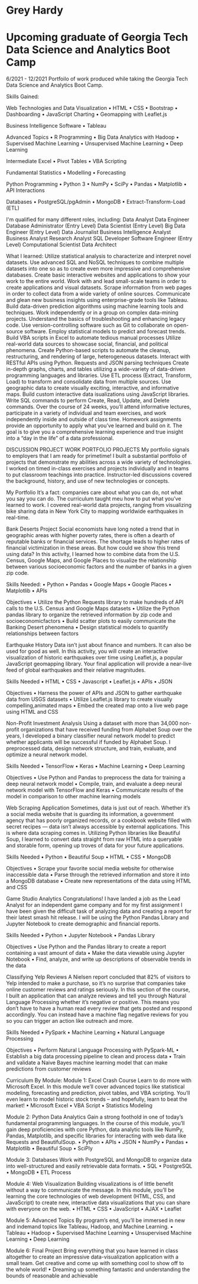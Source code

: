 # Grey Hardy
# Upcoming graduate of Georgia Tech Data Science and Analytics Boot Camp
6/2021 - 12/2021
Portfoilo of work produced while taking the Georgia Tech Data Science and Analytics Boot Camp.

Skills Gained:

Web Technologies and Data Visualization
• HTML
• CSS
• Bootstrap
• Dashboarding
• JavaScript Charting
• Geomapping with Leaflet.js

Business Intelligence Software
• Tableau

Advanced Topics
• R Programming
• Big Data Analytics with Hadoop
• Supervised Machine Learning
• Unsupervised Machine Learning
• Deep Learning

Intermediate Excel
• Pivot Tables
• VBA Scripting

Fundamental Statistics
• Modelling
• Forecasting

Python Programming
• Python 3
• NumPy
• SciPy
• Pandas
• Matplotlib
• API Interactions

Databases
• PostgreSQL/pgAdmin
• MongoDB
• Extract-Transform-Load (ETL)

I'm qualified for many different roles, including:
Data Analyst
Data Engineer Database Administrator (Entry Level)
Data Scientist (Entry Level) Big Data Engineer (Entry Level)
Data Journalist Business Intelligence Analyst
Business Analyst Research Analyst
SQL Developer Software Engineer (Entry Level)
Computational Scientist
Data Architect

What I learned:
Utilize statistical analysis to characterize and interpret novel datasets.  Use advanced SQL and NoSQL techniques
to combine multiple datasets into one so as to create even more impressive and comprehensive databases.  Create
basic interactive websites and applications to show your work to the entire world.  Work with and lead 
small-scale teams in order to create applications and visual datasets.  Scrape information from web pages in order
to collect data from a wide variety of online sources.  Communicate and glean new business insights using
enterprise-grade tools like Tableau.  Build data-driven prediction algorithms using machine learning tools and
techniques.  Work independently or in a group on complex data-mining projects.  Understand the basics of 
troubleshooting and enhancing legacy code. Use version-controlling software such as Git to collaborate
on open-source software.  Employ statistical models to predict and forecast trends.  Build VBA scripts in Excel
to automate tedious manual processes Utilize real-world data sources to showcase social, financial, and political
phenomena.  Create Python-based scripts to automate the cleanup, restructuring, and rendering of large, heterogeneous 
datasets.  Interact with RESTful APIs using Python.  Requests and JSON parsing techniques Create in-depth graphs, 
charts, and tables utilizing a wide-variety of data-driven programming languages and libraries.  Use ETL process 
(Extract, Transform, Load) to transform and consolidate data from multiple sources.  Use geographic data to create
visually exciting, interactive, and informative maps.  Build custom interactive data isualizations using JavaScript 
libraries. Write SQL commands to perform Create, Read, Update, and Delete commands.  Over the course of 24 weeks,
you’ll attend informative lectures, participate in a variety of individual and team exercises, and work 
independently inside and outside of class time. Homework assignments provide an opportunity to apply what you’ve
learned and build on it. The goal is to give you a comprehensive learning experience and true insight into a 
“day in the life” of a data professional.  

DISCUSSION PROJECT WORK PORTFOLIO PROJECTS
My portfolio signals to employers that I am ready for primetime! I built a
substantial portfolio of projects that demonstrate my abilities across a wide variety of
technologies.  I worked on timed in-class exercises and projects individually
and in teams to put classroom teachings into practice.  Instructor-led discussions covered
the background, history, and use of new technologies or concepts.


My Portfolio
It’s a fact: companies care about what you can do, not what you say you can do. The
curriculum taught meu how to put what you’ve learned to work. I covered real-world
data projects, ranging from visualizing bike sharing data in New York City to
mapping worldwide earthquakes in real-time.  


Bank Deserts Project
Social economists have long noted a trend that in geographic areas with higher poverty rates, there is often
a dearth of reputable banks or financial services. The shortage leads to higher rates of financial victimization
in these areas. But how could we show this trend using data? In this activity, I learned how to combine
data from the U.S. Census, Google Maps, and Google Places to visualize the relationship between various
socioeconomic factors and the number of banks in a given zip code.

Skills Needed:
• Python
• Pandas
• Google Maps
• Google Places
• Matplotlib
• APIs

Objectives
• Utilize the Python Requests library to make hundreds of API calls to the U.S. Census and Google Maps datasets
• Utilize the Python pandas library to organize the retrieved information by zip code and socioeconomicfactors
• Build scatter plots to easily communicate the Banking Desert phenomena
• Design statistical models to quantify relationships between factors

Earthquake History
Data isn’t just about finance and numbers. It can also be used for good as well. In this activity, you will create
an interactive visualization of historic earthquakes over time using Leaflet.js, a popular JavaScript geomapping
library. Your final application will provide a near-live feed of global earthquakes and their relative magnitudes.

Skills Needed
• HTML
• CSS
• Javascript
• Leaflet.js
• APIs
• JSON

Objectives
• Harness the power of APIs and JSON to gather earthquake data from USGS datasets
• Utilize Leaflet.js library to create visually compelling,animated maps
• Embed the created map onto a live web page using HTML and CSS

Non-Profit Investment Analysis
Using a dataset with more than 34,000 non-profit organizations that have received funding from Alphabet Soup
over the years, I developed a binary classifier neural network model to predict whether applicants will be
successful if funded by Alphabet Soup. I preprocessed data, design network structure, and train, evaluate,
and optimize a neural network model.

Skills Needed
• TensorFlow
• Keras
• Machine Learning
• Deep Learning

Objectives
• Use Python and Pandas to preprocess the data for training a deep neural network model
• Compile, train, and evaluate a deep neural network model with TensorFlow and Keras
• Communicate results of the model in comparison to other machine learning models

Web Scraping Application
Sometimes, data is just out of reach. Whether it’s a social media website that is guarding its information, a
government agency that has poorly organized records, or a cookbook website filled with secret recipes — data
isn’t always accessible by external applications. This is where data scraping comes in. Utilizing Python libraries
like Beautiful Soup, I learned to convert data straight from raw HTML into a queryable and storable form,
opening up troves of data for your future applications.

Skills Needed
• Python
• Beautiful Soup
• HTML
• CSS
• MongoDB

Objectives
• Scrape your favorite social media website for otherwise inaccessible data
• Parse through the retrieved information and store it into a MongoDB database
• Create new representations of the data using HTML and CSS

Game Studio Analytics
Congratulations! I have landed a job as the Lead Analyst for an independent game company and for my
first assignment I have been given the difficult task of analyzing data and creating a report for their latest
smash hit release. I will be using the Python Pandas Library and Jupyter Notebook to create demographic
and financial reports.

Skills Needed
• Python
• Jupyter Notebook
• Pandas Library

Objectives
• Use Python and the Pandas library to create a report containing a vast amount of data
• Make the data viewable using Jupyter Notebook • Find, analyze, and write up descriptions of observable
trends in the data

Classifying Yelp Reviews
A Nielsen report concluded that 82% of visitors to Yelp intended to make a purchase, so it’s no surprise that
companies take online customer reviews and ratings seriously. In this section of the course, I built an
application that can analyze reviews and tell you through Natural Language Processing whether it’s negative
or positive. This means you don’t have to have a human read every review that gets posted and respond
accordingly. You can instead have a machine flag negative reviews for you so you can trigger an action like
outreach and more.

Skills Needed
• PySpark
• Machine Learning
• Natural Language Processing

Objectives
• Perform Natural Language Processing with PySpark-ML
• Establish a big data processing pipeline to clean and process data
• Train and validate a Naive Bayes machine learning model that can make predictions from customer reviews

Curriculum By Module:
Module 1:
Excel Crash
Course
Learn to do more with Microsoft Excel. In this module we’ll
cover advanced topics like statistical modeling, forecasting
and prediction, pivot tables, and VBA scripting. You’ll even
learn to model historic stock trends – and hopefully, learn
to beat the market!
• Microsoft Excel
• VBA Script
• Statistics Modeling

Module 2:
Python Data
Analytics
Gain a strong foothold in one of today’s fundamental
programming languages. In the course of this module,
you’ll gain deep proficiencies with core Python, data
analytic tools like NumPy, Pandas, Matplotlib, and specific
libraries for interacting with web data like Requests and
BeautifulSoup.
• Python
• APIs
• JSON
• NumPy
• Pandas
• Matplotlib
• Beautiful Soup
• SciPly

Module 3:
Databases
Work with PostgreSQL and MongoDB to organize data into
well-structured and easily retrievable data formats.
• SQL
• PostgreSQL
• MongoDB
• ETL Process

Module 4:
Web Visualization
Building visualizations is of little benefit without a way
to communicate the message. In this module, you’ll be
learning the core technologies of web development (HTML,
CSS, and JavaScript) to create new, interactive data
visualizations that you can share with everyone on the web.
• HTML
• CSS
• JavaScript
• AJAX
• Leaflet

Module 5:
Advanced Topics
By program’s end, you’ll be immersed in new and indemand
topics like Tableau, Hadoop, and Machine
Learning.
• Tableau
• Hadoop
• Supervised Machine
Learning
• Unsupervised Machine
Learning
• Deep Learning

Module 6:
Final Project
Bring everything that you have learned in class altogether
to create an impressive data-visualization application with
a small team. Get creative and come up with something
cool to show off to the whole world!
• Dreaming up something
fantastic and understanding
the bounds of reasonable
and achievable
